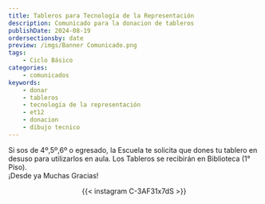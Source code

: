 ```yaml
---
title: Tableros para Tecnología de la Representación
description: Comunicado para la donacion de tableros
publishDate: 2024-08-19
ordersectionsby: date
preview: /imgs/Banner Comunicado.png
tags:
    - Ciclo Básico
categories:
    - comunicados
keywords:
    - donar
    - tableros
    - tecnología de la representación
    - et12
    - donacion
    - dibujo tecnico
---
```


Si sos de 4º,5º,6º o egresado, la Escuela te solicita que dones tu tablero en desuso para utilizarlos en aula.
Los Tableros se recibirán en Biblioteca (1° Piso).  
¡Desde ya Muchas Gracias!

<div style="display: flex; justify-content: center;">
  {{< instagram C-3AF31x7dS >}}
</div>
